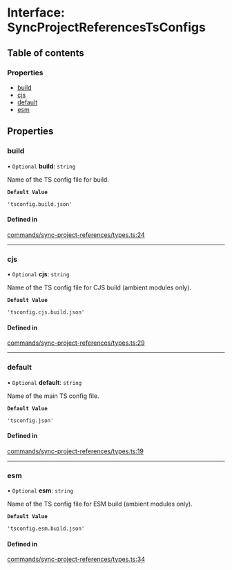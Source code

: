 # Interface: SyncProjectReferencesTsConfigs

## Table of contents

### Properties

- [build](SyncProjectReferencesTsConfigs.md#build)
- [cjs](SyncProjectReferencesTsConfigs.md#cjs)
- [default](SyncProjectReferencesTsConfigs.md#default)
- [esm](SyncProjectReferencesTsConfigs.md#esm)

## Properties

### build

• `Optional` **build**: `string`

Name of the TS config file for build.

**`Default Value`**

`'tsconfig.build.json'`

#### Defined in

[commands/sync-project-references/types.ts:24](https://github.com/ApiTreeCZ/toolbox/blob/develop/packages/cli/src/commands/sync-project-references/types.ts#L24)

---

### cjs

• `Optional` **cjs**: `string`

Name of the TS config file for CJS build (ambient modules only).

**`Default Value`**

`'tsconfig.cjs.build.json'`

#### Defined in

[commands/sync-project-references/types.ts:29](https://github.com/ApiTreeCZ/toolbox/blob/develop/packages/cli/src/commands/sync-project-references/types.ts#L29)

---

### default

• `Optional` **default**: `string`

Name of the main TS config file.

**`Default Value`**

`'tsconfig.json'`

#### Defined in

[commands/sync-project-references/types.ts:19](https://github.com/ApiTreeCZ/toolbox/blob/develop/packages/cli/src/commands/sync-project-references/types.ts#L19)

---

### esm

• `Optional` **esm**: `string`

Name of the TS config file for ESM build (ambient modules only).

**`Default Value`**

`'tsconfig.esm.build.json'`

#### Defined in

[commands/sync-project-references/types.ts:34](https://github.com/ApiTreeCZ/toolbox/blob/develop/packages/cli/src/commands/sync-project-references/types.ts#L34)
